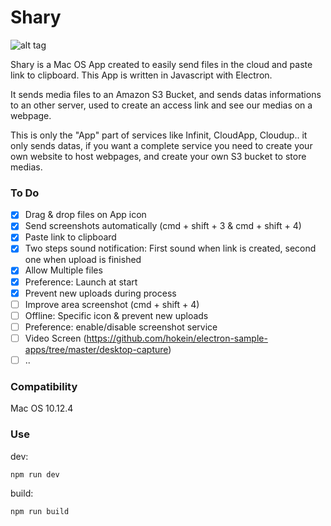 # Shary

![alt tag](http://i.imgur.com/4vqUwio.png)

Shary is a Mac OS App created to easily send files in the cloud and paste link to clipboard. This App is written in Javascript with Electron.

It sends media files to an Amazon S3 Bucket, and sends datas informations to an other server, used to create an access link and see our medias on a webpage.

This is only the "App" part of services like Infinit, CloudApp, Cloudup.. it only sends datas, if you want a complete service you need to create your own website to host webpages, and create your own S3 bucket to store medias.

### To Do

- [x] Drag & drop files on App icon
- [x] Send screenshots automatically (cmd + shift + 3 & cmd + shift + 4)
- [x] Paste link to clipboard
- [x] Two steps sound notification: First sound when link is created, second one when upload is finished
- [x] Allow Multiple files
- [x] Preference: Launch at start
- [x] Prevent new uploads during process
- [ ] Improve area screenshot (cmd + shift + 4)
- [ ] Offline: Specific icon & prevent new uploads
- [ ] Preference: enable/disable screenshot service
- [ ] Video Screen (https://github.com/hokein/electron-sample-apps/tree/master/desktop-capture)
- [ ] ..

### Compatibility

Mac OS 10.12.4

### Use

dev:

```js
npm run dev
````

build:

```js
npm run build
````

